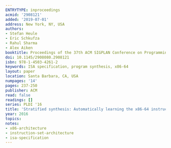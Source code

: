 ```yaml
---
ENTRYTYPE: inproceedings
acmid: '2908121'
added: '2019-07-01'
address: New York, NY, USA
authors:
- Stefan Heule
- Eric Schkufza
- Rahul Sharma
- Alex Aiken
booktitle: Proceedings of the 37th ACM SIGPLAN Conference on Programming Language Design and Implementation
doi: 10.1145/2908080.2908121
isbn: 978-1-4503-4261-2
keywords: ISA specification, program synthesis, x86-64
layout: paper
location: Santa Barbara, CA, USA
numpages: '14'
pages: 237-250
publisher: ACM
read: false
readings: []
series: PLDI '16
title: 'Stratified synthesis: Automatically learning the x86-64 instruction set'
year: 2016
topics:
notes:
- x86-architecture
- instruction-set-architecture
- isa-specification
---
```


